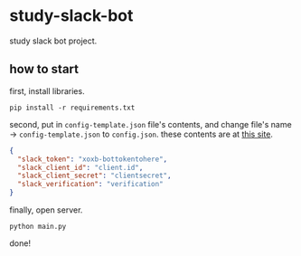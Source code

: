 # study-slack-bot
study slack bot project.

## how to start

first, install libraries.

```shell
pip install -r requirements.txt
```

second, put in `config-template.json` file's contents, and change file's name -> `config-template.json` to `config.json`.
these contents are at [this site](https://api.slack.com/apps).

```json
{
  "slack_token": "xoxb-bottokentohere",
  "slack_client_id": "client.id",
  "slack_client_secret": "clientsecret",
  "slack_verification": "verification"
}
```

finally, open server.

```
python main.py
```

done!
